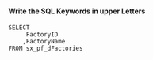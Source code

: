 #### Write the SQL Keywords in upper Letters
    SELECT
         FactoryID
        ,FactoryName
    FROM sx_pf_dFactories  
